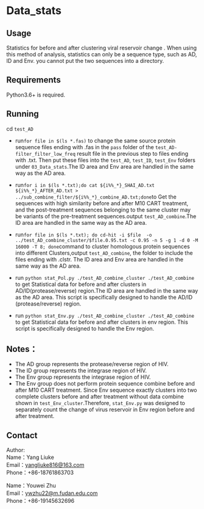 # Data_stats

## Usage
Statistics for before and after clustering viral  reservoir change . When using this method of analysis, statistics can only be a sequence type, such as AD, ID and Env. you cannot put the two sequences into a directory.

## Requirements
Python3.6+ is required.

## Running
cd 	`test_AD`

+ run`for file in $(ls *.fas)` to change the same source protein sequence files ending with .fas in the `pass` folder of the `test_AD-filter_filter_low_freq` result file in the previous step to files ending with .txt. Then put these files into the `test_AD`, `test_ID`, `test_Env` folders under `03_Data_stats`.The ID area and Env area are handled in the same way as the AD area.


+ run`for i in $(ls *.txt);do cat ${i%%_*}_SHAI_AD.txt  ${i%%_*}_AFTER_AD.txt > ../sub_combine_filter/${i%%_*}_combine_AD.txt;done`to Get the sequences with high similarity before and after M10 CART treatment, and the post-treatment sequences belonging to the same cluster may be variants of the pre-treatment sequences.output `test_AD_combine`.The ID area are handled in the same way as the AD area.

+ run`for file in $(ls *.txt); do cd-hit -i $file  -o ../test_AD_combine_cluster/$file.0.95.txt -c 0.95 -n 5 -g 1 -d 0 -M 16000 -T 8; done`command to cluster homologous protein sequences into different Clusters,output `test_AD_combine`, the folder to include the files ending with .clstr. The ID area and Env area are handled in the same way as the AD area.

+ run `python stat_Pol.py ./test_AD_combine_cluster ./test_AD_combine` to get Statistical data for before and after clusters in AD/ID(protease/reverse) region.The ID area are handled in the same way as the AD area. This script is specifically designed to handle the AD/ID (protease/reverse) region.

+ run `python stat_Env.py ./test_AD_combine_cluster ./test_AD_combine` to get Statistical data for before and after clusters in env region. This script is specifically designed to handle the Env region.

## Notes：
+ The AD group represents the protease/reverse region of HIV.
+ The ID group represents the integrase region of HIV.
+ The Env group represents the integrase region of HIV.
+ The Env group does not perform protein sequence combine before and after M10 CART treatment. Since Env sequence exactly clusters into two complete clusters before and after treatment without data combine shown in `test_Env_cluster`.Therefore, `stat_Env.py` was designed to separately count the change of virus reservoir in Env region before and after treatment.

## Contact
Author:<br>
Name：Yang Liuke<br>
Email：yangliuke816@163.com<br>
Phone：+86-18761863703

Name：Youwei Zhu<br>
Email：ywzhu22@m.fudan.edu.com<br>
Phone：+86-19145632696

